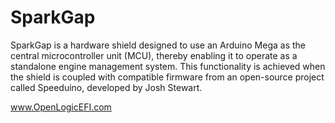 # SparkGap

SparkGap is a hardware shield designed to use an Arduino Mega as the central microcontroller unit (MCU), thereby enabling it to operate as a standalone engine management system. This functionality is achieved when the shield is coupled with compatible firmware from an open-source project called Speeduino, developed by Josh Stewart.


www.OpenLogicEFI.com
